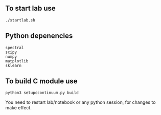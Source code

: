 
## To start lab use
```
./startlab.sh
```

## Python depenencies
```
spectral
scipy
numpy
matplotlib
sklearn
```

## To build C module use
```
python3 setupccontinuum.py build
```

You need to restart lab/notebook or any python session, for changes to make effect.
